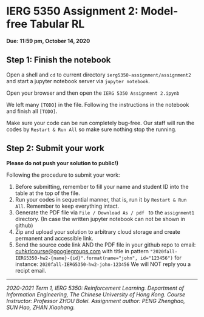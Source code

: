 # IERG 5350 Assignment 2: Model-free Tabular RL



**Due: 11:59 pm, October 14, 2020**



## Step 1: Finish the notebook

Open a shell and `cd` to current directory `ierg5350-assignment/assignment2` and start a jupyter notebook server via `jupyter notebook`.

Open your browser and then open the `IERG 5350 Assignment 2.ipynb`

We left many `[TODO]` in the file. Following the instructions in the notebook and finish all `[TODO]`. 

Make sure your code can be run completely bug-free. Our staff will run the codes by `Restart & Run All` so make sure nothing stop the running.



## Step 2: Submit your work

**Please do not push your solution to public!)**

Following the procedure to submit your work:

1. Before submitting, remember to fill your name and student ID into the table at the top of the file.
2. Run your codes in sequential manner, that is, run it by `Restart & Run All`. Remember to keep everything intact.
3. Generate the PDF file via `File / Download As / pdf ` to the `assignment1` directory. (In case the written jupyter notebook can not be shown in github)
4. Zip and upload your solution to arbitrary cloud storage and create permanent and accessible link.
5. Send the source code link AND the PDF file in your github repo to email: cuhkrlcourse@googlegroups.com with title in pattern `"2020fall-IERG5350-hw2-{name}-{id}".format(name="john", id="123456")` for instance: `2020fall-IERG5350-hw2-john-123456` We will NOT reply you a recipt email.



------

*2020-2021 Term 1, IERG 5350: Reinforcement Learning. Department of Information Engineering, The Chinese University of Hong Kong. Course Instructor: Professor ZHOU Bolei. Assignment author: PENG Zhenghao, SUN Hao, ZHAN Xiaohang.*